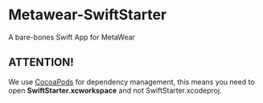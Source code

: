 # Metawear-SwiftStarter
A bare-bones Swift App for MetaWear

## ATTENTION!
We use [CocoaPods](http://cocoapods.org) for dependency management, this means you need to open **SwiftStarter.xcworkspace** and not SwiftStarter.xcodeproj.
